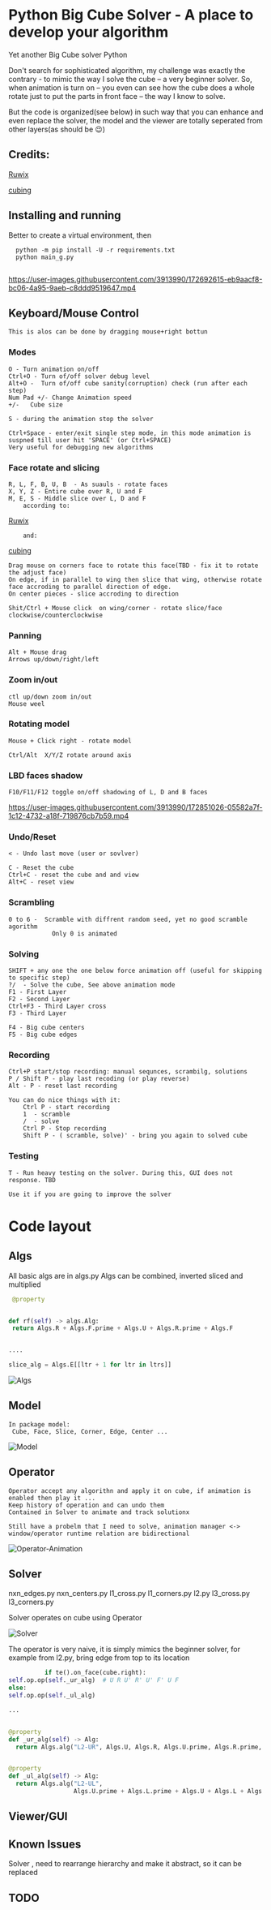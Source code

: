 # Python Big Cube Solver - A place to develop your algorithm

Yet another Big Cube solver
Python

Don't search for sophisticated algorithm, my challenge was exactly the contrary - to mimic the way I solve the cube – a
very beginner solver. So, when animation is turn on – you even can see how the cube does a whole rotate just to put the
parts in front face – the way I know to solve.

But the code is organized(see below) in such way that you can enhance and even replace the solver, the model and the
viewer are totally seperated from other layers(as should be :wink:)

## Credits:
[Ruwix](https://ruwix.com/the-rubiks-cube/notation/advanced)
        
[cubing](https://alg.cubing.net/?alg=mx)

## Installing and running

Better to create a virtual environment, then

```  
  python -m pip install -U -r requirements.txt
  python main_g.py
  
```

https://user-images.githubusercontent.com/3913990/172692615-eb9aacf8-bc06-4a95-9aeb-c8ddd9519647.mp4

## Keyboard/Mouse Control

    This is alos can be done by dragging mouse+right bottun

### Modes

    O - Turn animation on/off
    Ctrl+O - Turn of/off solver debug level
    Alt+O -  Turn of/off cube sanity(corruption) check (run after each step)
    Num Pad +/- Change Animation speed
    +/-   Cube size
    
    S - during the animation stop the solver
    
    Ctrl+Space - enter/exit single step mode, in this mode animation is suspned till user hit 'SPACE' (or Ctrl+SPACE)
    Very useful for debugging new algorithms

### Face rotate and slicing

    R, L, F, B, U, B  - As suauls - rotate faces
    X, Y, Z - Entire cube over R, U and F 
    M, E, S - Middle slice over L, D and F
        according to:
[Ruwix](https://ruwix.com/the-rubiks-cube/notation/advanced)

        and:
        
[cubing](https://alg.cubing.net/?alg=mx)
            
    
    Drag mouse on corners face to rotate this face(TBD - fix it to rotate the adjust face)
    On edge, if in parallel to wing then slice that wing, otherwise rotate face accroding to parallel direction of edge.
    On center pieces - slice accroding to direction

    Shit/Ctrl + Mouse click  on wing/corner - rotate slice/face clockwise/counterclockwise

### Panning

    Alt + Mouse drag 
    Arrows up/down/right/left

### Zoom in/out

    ctl up/down zoom in/out
    Mouse weel

### Rotating model

    Mouse + Click right - rotate model

    Ctrl/Alt  X/Y/Z rotate around axis

###  LBD faces shadow
    F10/F11/F12 toggle on/off shadowing of L, D and B faces

https://user-images.githubusercontent.com/3913990/172851026-05582a7f-1c12-4732-a18f-719876cb7b59.mp4

### Undo/Reset

    < - Undo last move (user or sovlver)

    C - Reset the cube 
    Ctrl+C - reset the cube and and view
    Alt+C - reset view

### Scrambling

    0 to 6 -  Scramble with diffrent random seed, yet no good scramble agorithm
                Only 0 is animated 

### Solving

    SHIFT + any one the one below force animation off (useful for skipping to specific step)
    ?/  - Solve the cube, See above animation mode
    F1 - First Layer
    F2 - Second Layer
    Ctrl+F3 - Third Layer cross
    F3 - Third Layer

    F4 - Big cube centers
    F5 - Big cube edges

### Recording
    Ctrl+P start/stop recording: manual sequnces, scrambilg, solutions
    P / Shift P - play last recoding (or play reverse)
    Alt - P - reset last recording
    
    You can do nice things with it:
        Ctrl P - start recording    
        1  - scramble
        /  - solve
        Ctrl P - Stop recording
        Shift P - ( scramble, solve)' - bring you again to solved cube

### Testing

    T - Run heavy testing on the solver. During this, GUI does not response. TBD 

    Use it if you are going to improve the solver

# Code layout

## Algs

All basic algs are in algs.py
Algs can be combined, inverted sliced and multiplied

   ```python
    @property


def rf(self) -> algs.Alg:
    return Algs.R + Algs.F.prime + Algs.U + Algs.R.prime + Algs.F


....

slice_alg = Algs.E[[ltr + 1 for ltr in ltrs]]
   ```

![Algs](/assets/algs.png)

## Model

    In package model:
     Cube, Face, Slice, Corner, Edge, Center ...

![Model](/assets/cube_model.png)

## Operator

    Operator accept any algorithn and apply it on cube, if animation is enabled then play it ...
    Keep history of operation and can undo them
    Contained in Solver to animate and track solutionx

    Still have a probelm that I need to solve, animation manager <-> window/operator runtime relation are bidirectional 

![Operator-Animation](/assets/win-animation.png)

## Solver

nxn_edges.py
nxn_centers.py
l1_cross.py
l1_corners.py
l2.py
l3_cross.py
l3_corners.py

Solver operates on cube using Operator

![Solver](/assets/solver.png)

The operator is very naive, it is simply mimics the beginner solver, for example from l2.py, bring edge from top to its
location

  ```python
            if te().on_face(cube.right):
self.op.op(self._ur_alg)  # U R U' R' U' F' U F 
else:
self.op.op(self._ul_alg)

...


@property
def _ur_alg(self) -> Alg:
    return Algs.alg("L2-UR", Algs.U, Algs.R, Algs.U.prime, Algs.R.prime, Algs.U.prime, Algs.F.prime, Algs.U, Algs.F)


@property
def _ul_alg(self) -> Alg:
    return Algs.alg("L2-UL",
                    Algs.U.prime + Algs.L.prime + Algs.U + Algs.L + Algs.U + Algs.F + Algs.U.prime + Algs.F.prime)


  ```

## Viewer/GUI

## Known Issues

Solver , need to rearrange hierarchy and make it abstract, so it can be replaced

## TODO
    
    
      



